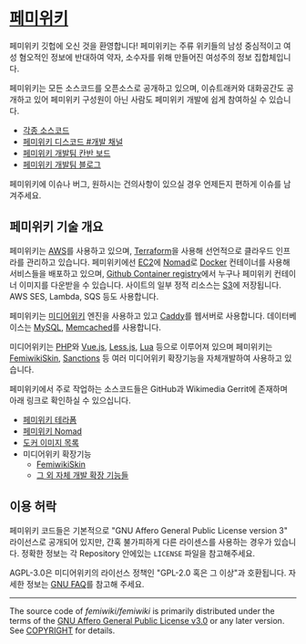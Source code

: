 # [페미위키](https://femiwiki.com)

페미위키 깃헙에 오신 것을 환영합니다! 페미위키는 주류 위키들의 남성 중심적이고 여성 혐오적인 정보에 반대하여 약자, 소수자를 위해 만들어진 여성주의 정보 집합체입니다.

페미위키는 모든 소스코드를 오픈소스로 공개하고 있으며, 이슈트래커와 대화공간도
공개하고 있어 페미위키 구성원이 아닌 사람도 페미위키 개발에 쉽게 참여하실 수
있습니다.

- [각종 소스코드](https://github.com/femiwiki/)
- [페미위키 디스코드 #개발 채널](https://discord.gg/umzYjJcbvH)
- [페미위키 개발팀 칸반 보드](https://github.com/orgs/femiwiki/projects/5)
- [페미위키 개발팀 블로그](https://femiwiki.com/w/Project:%EA%B0%9C%EB%B0%9C_%EB%B8%94%EB%A1%9C%EA%B7%B8)

페미위키에 이슈나 버그, 원하시는 건의사항이 있으실 경우 언제든지 편하게 이슈를
남겨주세요.

## 페미위키 기술 개요

페미위키는 [AWS]를 사용하고 있으며, [Terraform]을 사용해 선언적으로 클라우드
인프라를 관리하고 있습니다. 페미위키에선 [EC2]에 [Nomad]로 [Docker] 컨테이너를 사용해 서비스들을
배포하고 있으며, [Github Container registry]에서 누구나 페미위키 컨테이너 이미지를 다운받을 수
있습니다. 사이트의 일부 정적 리소스는 [S3]에 저장됩니다. AWS SES, Lambda, SQS 등도 사용합니다.

[aws]: https://aws.amazon.com
[terraform]: https://terraform.io
[ec2]: https://aws.amazon.com/ec2
[nomad]: https://www.nomadproject.io/
[docker]: https://docker.com/
[github container registry]: https://github.com/orgs/femiwiki/packages?ecosystem=container
[s3]: https://aws.amazon.com/s3
[ses]: https://aws.amazon.com/ses
[lambda]: https://aws.amazon.com/lambda
[sqs]: https://aws.amazon.com/sqs

페미위키는 [미디어위키] 엔진을 사용하고 있고 [Caddy]를 웹서버로 사용합니다.
데이터베이스는 [MySQL], [Memcached]를 사용합니다.

[미디어위키]: https://www.mediawiki.org
[Caddy]: https://caddyserver.com
[MySQL]: https://www.mysql.com
[Memcached]: https://memcached.org/

미디어위키는 [PHP]와 [Vue.js], [Less.js], [Lua] 등으로 이루어져 있으며 페미위키는 [FemiwikiSkin],
[Sanctions] 등 여러 미디어위키 확장기능을 자체개발하여 사용하고 있습니다.

[php]: https://www.php.net/
[vue.js]: https://vuejs.org/
[less.js]: https://lesscss.org/
[lua]: https://www.lua.org/
[femiwikiskin]: https://github.com/femiwiki/FemiwikiSkin
[sanctions]: https://github.com/femiwiki/Sanctions

페미위키에서 주로 작업하는 소스코드들은 GitHub과 Wikimedia Gerrit에 존재하며 아래 링크로 확인하실 수 있으십니다.

- [페미위키 테라폼](https://github.com/femiwiki/infra)
- [페미위키 Nomad](https://github.com/femiwiki/nomad)
- [도커 이미지 목록](https://github.com/femiwiki?q=docker-image+archived%3Ano)
- 미디어위키 확장기능
  - [FemiwikiSkin]
  - [그 외 자체 개발 확장 기능들](https://github.com/femiwiki?q=mediawiki-extension+fork%3Ano)

## 이용 허락

페미위키 코드들은 기본적으로 "GNU Affero General Public License version 3"
라이선스로 공개되어 있지만, 간혹 불가피하게 다른 라이센스를 사용하는 경우가
있습니다. 정확한 정보는 각 Repository 안에있는 `LICENSE` 파일을 참고해주세요.

AGPL-3.0은 미디어위키의 라이선스 정책인 "GPL-2.0 혹은 그 이상"과 호환됩니다.
자세한 정보는 [GNU FAQ]를 참고해 주세요.

[gnu faq]: https://www.gnu.org/licenses/gpl-faq.en.html#v2v3Compatibility

---

The source code of _femiwiki/femiwiki_ is primarily distributed under the terms
of the [GNU Affero General Public License v3.0] or any later version. See
[COPYRIGHT] for details.

[gnu affero general public license v3.0]: LICENSE
[copyright]: COPYRIGHT
